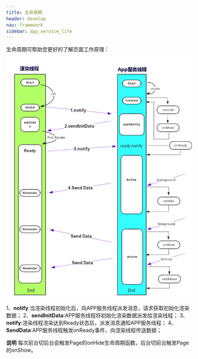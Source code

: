 ```yaml
---
title: 生命周期
header: develop
nav: framework
sidebar: app_service_life
---
```

生命周期可帮助您更好的了解页面工作原理：

 ![图片](../../../img/framwork/framwork-01.png)


 1、**notify**:当渲染线程初始化后，向APP服务线程派发消息，请求获取初始化渲染数据；
 2、**sendInitData**:APP服务线程将初始化渲染数据派发给渲染线程；
 3、**notify**:渲染线程渲染达到Ready状态后，派发消息通知APP服务线程；
 4、**SendData**:APP服务线程触发onReady事件，向渲染线程传送数据；

 **说明**
 每次前台切后台会触发Page的onHide生命周期函数，后台切前台触发Page的onShow。
